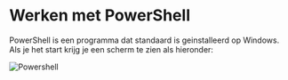 # Werken met PowerShell

PowerShell is een programma dat standaard is geinstalleerd op Windows. Als je het start krijg je een scherm te zien als hieronder:

![Powershell](https://user-images.githubusercontent.com/13808299/27472490-2ffc4d90-5819-11e7-9616-160485ed6799.JPG)
